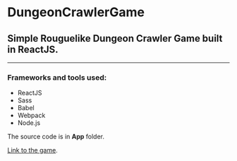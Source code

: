 # DungeonCrawlerGame
## Simple Rouguelike Dungeon Crawler Game built in ReactJS.  
---
### Frameworks and tools used:  
* ReactJS  
* Sass  
* Babel  
* Webpack  
* Node.js

The source code is in **App** folder.

[Link to the game](https://mar-bi.github.io/DungeonCrawlerGame/).

